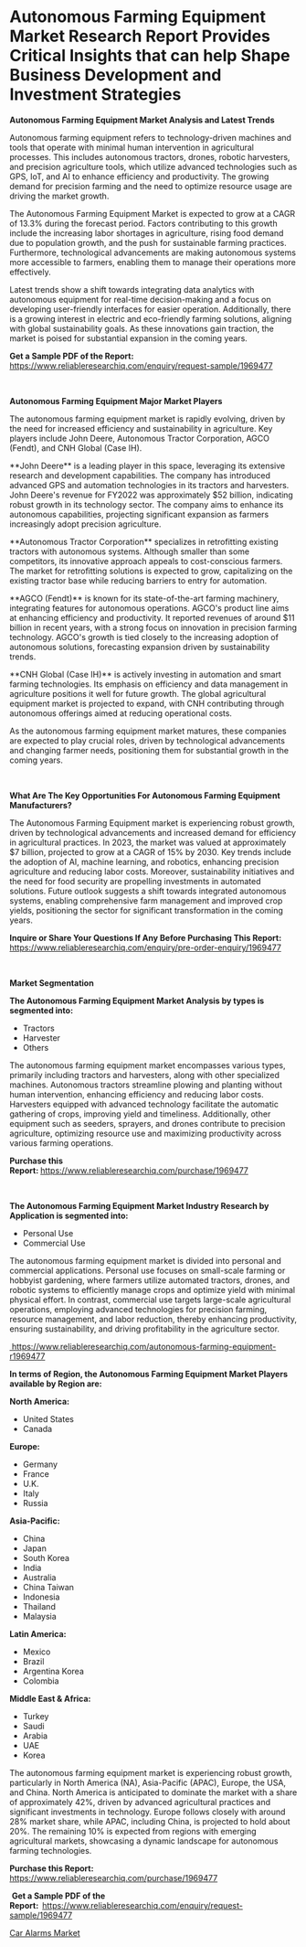 <p><h1>Autonomous Farming Equipment Market Research Report Provides Critical Insights that can help Shape Business Development and Investment Strategies</h1></p><p><strong>Autonomous Farming Equipment Market Analysis and Latest Trends</strong></p>
<p><p>Autonomous farming equipment refers to technology-driven machines and tools that operate with minimal human intervention in agricultural processes. This includes autonomous tractors, drones, robotic harvesters, and precision agriculture tools, which utilize advanced technologies such as GPS, IoT, and AI to enhance efficiency and productivity. The growing demand for precision farming and the need to optimize resource usage are driving the market growth.</p><p>The Autonomous Farming Equipment Market is expected to grow at a CAGR of 13.3% during the forecast period. Factors contributing to this growth include the increasing labor shortages in agriculture, rising food demand due to population growth, and the push for sustainable farming practices. Furthermore, technological advancements are making autonomous systems more accessible to farmers, enabling them to manage their operations more effectively. </p><p>Latest trends show a shift towards integrating data analytics with autonomous equipment for real-time decision-making and a focus on developing user-friendly interfaces for easier operation. Additionally, there is a growing interest in electric and eco-friendly farming solutions, aligning with global sustainability goals. As these innovations gain traction, the market is poised for substantial expansion in the coming years.</p></p>
<p><strong>Get a Sample PDF of the Report:&nbsp;</strong> <a href="https://www.reliableresearchiq.com/enquiry/request-sample/1969477?utm_campaign=2731&utm_medium=2&utm_source=Github&utm_content=ia&utm_term=30032025&utm_id=autonomous-farming-equipment">https://www.reliableresearchiq.com/enquiry/request-sample/1969477</a></p>
<p>&nbsp;</p>
<p><strong>Autonomous Farming Equipment Major Market Players</strong></p>
<p><p>The autonomous farming equipment market is rapidly evolving, driven by the need for increased efficiency and sustainability in agriculture. Key players include John Deere, Autonomous Tractor Corporation, AGCO (Fendt), and CNH Global (Case IH).</p><p>**John Deere** is a leading player in this space, leveraging its extensive research and development capabilities. The company has introduced advanced GPS and automation technologies in its tractors and harvesters. John Deere's revenue for FY2022 was approximately $52 billion, indicating robust growth in its technology sector. The company aims to enhance its autonomous capabilities, projecting significant expansion as farmers increasingly adopt precision agriculture.</p><p>**Autonomous Tractor Corporation** specializes in retrofitting existing tractors with autonomous systems. Although smaller than some competitors, its innovative approach appeals to cost-conscious farmers. The market for retrofitting solutions is expected to grow, capitalizing on the existing tractor base while reducing barriers to entry for automation.</p><p>**AGCO (Fendt)** is known for its state-of-the-art farming machinery, integrating features for autonomous operations. AGCO's product line aims at enhancing efficiency and productivity. It reported revenues of around $11 billion in recent years, with a strong focus on innovation in precision farming technology. AGCO's growth is tied closely to the increasing adoption of autonomous solutions, forecasting expansion driven by sustainability trends.</p><p>**CNH Global (Case IH)** is actively investing in automation and smart farming technologies. Its emphasis on efficiency and data management in agriculture positions it well for future growth. The global agricultural equipment market is projected to expand, with CNH contributing through autonomous offerings aimed at reducing operational costs.</p><p>As the autonomous farming equipment market matures, these companies are expected to play crucial roles, driven by technological advancements and changing farmer needs, positioning them for substantial growth in the coming years.</p></p>
<p>&nbsp;</p>
<p><strong>What Are The Key Opportunities For Autonomous Farming Equipment Manufacturers?</strong></p>
<p><p>The Autonomous Farming Equipment market is experiencing robust growth, driven by technological advancements and increased demand for efficiency in agricultural practices. In 2023, the market was valued at approximately $7 billion, projected to grow at a CAGR of 15% by 2030. Key trends include the adoption of AI, machine learning, and robotics, enhancing precision agriculture and reducing labor costs. Moreover, sustainability initiatives and the need for food security are propelling investments in automated solutions. Future outlook suggests a shift towards integrated autonomous systems, enabling comprehensive farm management and improved crop yields, positioning the sector for significant transformation in the coming years.</p></p>
<p><strong>Inquire or Share Your Questions If Any Before Purchasing This Report:</strong> <a href="https://www.reliableresearchiq.com/enquiry/pre-order-enquiry/1969477?utm_campaign=2731&utm_medium=2&utm_source=Github&utm_content=ia&utm_term=30032025&utm_id=autonomous-farming-equipment">https://www.reliableresearchiq.com/enquiry/pre-order-enquiry/1969477</a></p>
<p>&nbsp;</p>
<p><strong>Market Segmentation</strong></p>
<p><strong>The Autonomous Farming Equipment Market Analysis by types is segmented into:</strong></p>
<p><ul><li>Tractors</li><li>Harvester</li><li>Others</li></ul></p>
<p><p>The autonomous farming equipment market encompasses various types, primarily including tractors and harvesters, along with other specialized machines. Autonomous tractors streamline plowing and planting without human intervention, enhancing efficiency and reducing labor costs. Harvesters equipped with advanced technology facilitate the automatic gathering of crops, improving yield and timeliness. Additionally, other equipment such as seeders, sprayers, and drones contribute to precision agriculture, optimizing resource use and maximizing productivity across various farming operations.</p></p>
<p><strong>Purchase this Report:&nbsp;</strong><a href="https://www.reliableresearchiq.com/purchase/1969477?utm_campaign=2731&utm_medium=2&utm_source=Github&utm_content=ia&utm_term=30032025&utm_id=autonomous-farming-equipment">https://www.reliableresearchiq.com/purchase/1969477</a></p>
<p>&nbsp;</p>
<p><strong>The Autonomous Farming Equipment Market Industry Research by Application is segmented into:</strong></p>
<p><ul><li>Personal Use</li><li>Commercial Use</li></ul></p>
<p><p>The autonomous farming equipment market is divided into personal and commercial applications. Personal use focuses on small-scale farming or hobbyist gardening, where farmers utilize automated tractors, drones, and robotic systems to efficiently manage crops and optimize yield with minimal physical effort. In contrast, commercial use targets large-scale agricultural operations, employing advanced technologies for precision farming, resource management, and labor reduction, thereby enhancing productivity, ensuring sustainability, and driving profitability in the agriculture sector.</p></p>
<p><a href="https://www.reliableresearchiq.com/autonomous-farming-equipment-r1969477?utm_campaign=2731&utm_medium=2&utm_source=Github&utm_content=ia&utm_term=30032025&utm_id=autonomous-farming-equipment">&nbsp;https://www.reliableresearchiq.com/autonomous-farming-equipment-r1969477</a></p>
<p><strong>In terms of Region, the Autonomous Farming Equipment Market Players available by Region are:</strong></p>
<p>
    <p> <strong> North America: </strong>
        <ul>
            <li>United States</li>
            <li>Canada</li>
        </ul>
        </p> 
    <p> <strong> Europe: </strong>
        <ul>
            <li>Germany</li>
            <li>France</li>
            <li>U.K.</li>
            <li>Italy</li>
            <li>Russia</li>
        </ul>
        </p> 
    <p> <strong> Asia-Pacific: </strong>
        <ul>
            <li>China</li>
            <li>Japan</li>
            <li>South Korea</li>
            <li>India</li>
            <li>Australia</li>
            <li>China Taiwan</li>
            <li>Indonesia</li>
            <li>Thailand</li>
            <li>Malaysia</li>
        </ul>
        </p> 
    <p> <strong> Latin America: </strong>
        <ul>
            <li>Mexico</li>
            <li>Brazil</li>
            <li>Argentina Korea</li>
            <li>Colombia</li>
        </ul>
        </p> 
    <p> <strong> Middle East & Africa: </strong>
        <ul>
            <li>Turkey</li>
            <li>Saudi</li>
            <li>Arabia</li>
            <li>UAE</li>
            <li>Korea</li>
        </ul>
    </p>
    </p>
<p><p>The autonomous farming equipment market is experiencing robust growth, particularly in North America (NA), Asia-Pacific (APAC), Europe, the USA, and China. North America is anticipated to dominate the market with a share of approximately 42%, driven by advanced agricultural practices and significant investments in technology. Europe follows closely with around 28% market share, while APAC, including China, is projected to hold about 20%. The remaining 10% is expected from regions with emerging agricultural markets, showcasing a dynamic landscape for autonomous farming technologies.</p></p>
<p><strong>Purchase this Report: </strong><a href="https://www.reliableresearchiq.com/purchase/1969477?utm_campaign=2731&utm_medium=2&utm_source=Github&utm_content=ia&utm_term=30032025&utm_id=autonomous-farming-equipment">https://www.reliableresearchiq.com/purchase/1969477</a></p>
<p>&nbsp;<strong>Get a Sample PDF of the Report:&nbsp;&nbsp;</strong><a href="https://www.reliableresearchiq.com/enquiry/request-sample/1969477?utm_campaign=2731&utm_medium=2&utm_source=Github&utm_content=ia&utm_term=30032025&utm_id=autonomous-farming-equipment">https://www.reliableresearchiq.com/enquiry/request-sample/1969477</a></p>
<p><strong></strong></p>
<p><p><a href="https://github.com/donnettaletizia/Market-Research-Report-List-1/blob/main/car-alarms-market.md?utm_campaign=2731&utm_medium=2&utm_source=Github&utm_content=ia&utm_term=30032025&utm_id=autonomous-farming-equipment">Car Alarms Market</a></p></p>